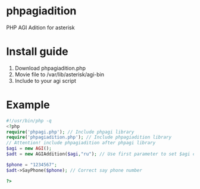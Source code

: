 # phpagiadition
PHP AGI Adition for asterisk

# Install guide

1. Download phpagiadition.php
2. Movie file to /var/lib/asterisk/agi-bin
3. Include to your agi script

# Example

```php
#!/usr/bin/php -q
<?php
require('phpagi.php'); // Include phpagi library
require('phpagiadition.php'); // Include phpagiadition library
// Attention! include phpagiadition after phpagi library
$agi = new AGI();
$adt = new AGIAddition($agi,"ru"); // Use first parameter to set $agi class, and second to set default language

$phone = "1234567";
$adt->SayPhone($phone); // Correct say phone number

?>
```

